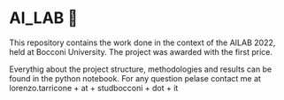 # AI_LAB 🧬

This repository contains the work done in the context of the AILAB 2022, held at Bocconi University. The project was awarded with the first price. 

Everythig about the project structure, methodologies and results can be found in the python notebook. For any question pelase contact me at lorenzo.tarricone + at + studbocconi + dot + it

